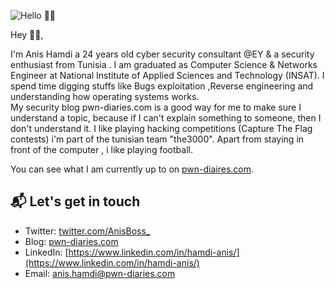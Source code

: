 ![Hello 👋🏻](https://i.ibb.co/t2NtDP7/Anis-Hamdi-Cover.png)

Hey 👋🏻,

I'm Anis Hamdi a 24 years old cyber security consultant @EY & a security enthusiast from Tunisia .  I am graduated as Computer Science & Networks Engineer at National Institute of Applied Sciences and Technology (INSAT). I spend time digging stuffs  like  Bugs exploitation ,Reverse engineering and  understanding how operating systems  works.  
My security blog pwn-diaries.com is a good way for me to make sure I understand a topic, because if I can't explain something to someone, then I don't understand it.
I like playing hacking competitions (Capture The Flag contests) i'm part of the tunisian team "the3000". Apart from staying in front of the computer , i like playing football.  

You can see what I am currently up to on [pwn-diaires.com](pwn-diaires.com).

## 📬 Let's get in touch

- Twitter: [twitter.com/AnisBoss_](twitter.com/AnisBoss_)
- Blog: [pwn-diaries.com](pwn-diaries.com)
- LinkedIn: [https://www.linkedin.com/in/hamdi-anis/](https://www.linkedin.com/in/hamdi-anis/)
- Email: anis.hamdi@pwn-diaries.com

